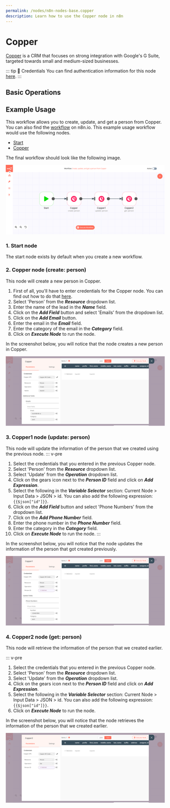 ```yaml
---
permalink: /nodes/n8n-nodes-base.copper
description: Learn how to use the Copper node in n8n
---
```


# Copper

[Copper](https://www.copper.com/) is a CRM that focuses on strong integration with Google's G Suite, targeted towards small and medium-sized businesses.

::: tip 🔑 Credentials
You can find authentication information for this node [here](../../../credentials/Copper/README.md).
:::

## Basic Operations

<Resource node="n8n-nodes-base.copper" />

## Example Usage

This workflow allows you to create, update, and get a person from Copper. You can also find the [workflow](https://n8n.io/workflows/1021) on n8n.io. This example usage workflow would use the following nodes.
- [Start](../../core-nodes/Start/README.md)
- [Copper]()

The final workflow should look like the following image.

![A workflow with the Copper node](./workflow.png)

### 1. Start node

The start node exists by default when you create a new workflow.

### 2. Copper node (create: person)

This node will create a new person in Copper.

1. First of all, you'll have to enter credentials for the Copper node. You can find out how to do that [here](../../../credentials/Copper/README.md).
2. Select 'Person' from the ***Resource*** dropdown list.
3. Enter the name of the lead in the ***Name*** field.
4. Click on the ***Add Field*** button and select 'Emails' from the dropdown list.
5. Click on the ***Add Email*** button.
6. Enter the email in the ***Email*** field.
7. Enter the category of the email in the ***Category*** field.
8. Click on ***Execute Node*** to run the node.

In the screenshot below, you will notice that the node creates a new person in Copper.

![Using the Copper node to create a new person](./Copper_node.png)


### 3. Copper1 node (update: person)

This node will update the information of the person that we created using the previous node.
::: v-pre
1. Select the credentials that you entered in the previous Copper node.
2. Select 'Person' from the ***Resource*** dropdown list.
3. Select 'Update' from the ***Operation*** dropdown list.
4. Click on the gears icon next to the ***Person ID*** field and click on ***Add Expression***.
5. Select the following in the ***Variable Selector*** section: Current Node > Input Data > JSON > id. You can also add the following expression: `{{$json["id"]}}`.
6. Click on the ***Add Field*** button and select 'Phone Numbers' from the dropdown list.
7. Click on the ***Add Phone Number*** field.
8. Enter the phone number in the ***Phone Number*** field.
9. Enter the category in the ***Category*** field.
10. Click on ***Execute Node*** to run the node.
:::

In the screenshot below, you will notice that the node updates the information of the person that got created previously.

![Using the Copper node to update the information of a person](./Copper1_node.png)

### 4. Copper2 node (get: person)

This node will retrieve the information of the person that we created earlier.

::: v-pre
1. Select the credentials that you entered in the previous Copper node.
2. Select 'Person' from the ***Resource*** dropdown list.
3. Select 'Update' from the ***Operation*** dropdown list.
4. Click on the gears icon next to the ***Person ID*** field and click on ***Add Expression***.
5. Select the following in the ***Variable Selector*** section: Current Node > Input Data > JSON > id. You can also add the following expression: `{{$json["id"]}}`.
6. Click on ***Execute Node*** to run the node.

In the screenshot below, you will notice that the node retrieves the information of the person that we created earlier.

![Using the Copper node to retrieve the information of a person](./Copper2_node.png)
